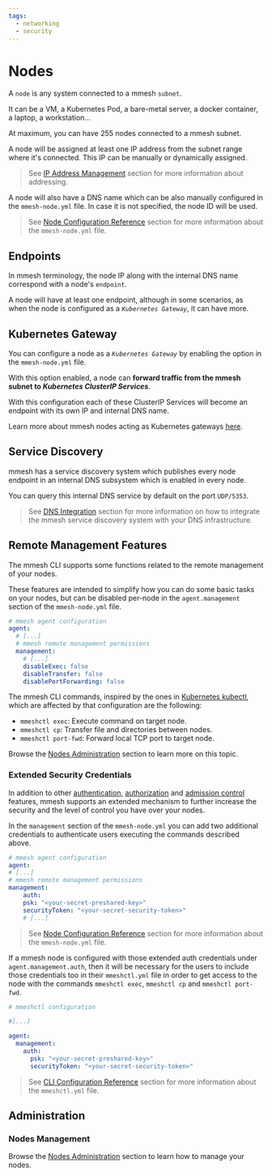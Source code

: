 ```yaml
---
tags:
  - networking
  - security
---
```


# Nodes

A `node` is any system connected to a mmesh `subnet`.

It can be a VM, a Kubernetes Pod, a bare-metal server, a docker container, a laptop, a workstation...

At maximum, you can have 255 nodes connected to a mmesh subnet.

A node will be assigned at least one IP address from the subnet range where it's connected. This IP can be manually or dynamically assigned.

> See [IP Address Management](/platform/networking/topology/#subnet) section for more information about addressing.

A node will also have a DNS name which can be also manually configured in the `mmesh-node.yml` file. In case it is not specified, the node ID will be used.

> See [Node Configuration Reference](/platform/reference/mmesh-node.yml/) section for more information about the `mmesh-node.yml` file.

## Endpoints

In mmesh terminology, the node IP along with the internal DNS name correspond with a node's `endpoint`.

A node will have at least one endpoint, although in some scenarios, as when the node is configured as a _`Kubernetes Gateway`_, it can have more.

## Kubernetes Gateway

You can configure a node as a _`Kubernetes Gateway`_ by enabling the option in the `mmesh-node.yml` file.

With this option enabled, a node can **forward traffic from the mmesh subnet to _Kubernetes ClusterIP Services_**.

With this configuration each of these ClusterIP Services will become an endpoint with its own IP and internal DNS name.

Learn more about mmesh nodes acting as Kubernetes gateways [here](/platform/kubernetes/services/).

## Service Discovery

mmesh has a service discovery system which publishes every node endpoint in an internal DNS subsystem which is enabled in every node.

You can query this internal DNS service by default on the port `UDP/5353`.

> See [DNS Integration](/platform/networking/service-discovery/) section for more information on how to integrate the mmesh service discovery system with your DNS infrastructure.

## Remote Management Features

The mmesh CLI supports some functions related to the remote management of your nodes.

These features are intended to simplify how you can do some basic tasks on your nodes, but can be disabled per-node in the `agent.management` section of the `mmesh-node.yml` file.

```yaml
# mmesh agent configuration
agent:
  # [...]
  # mmesh remote management permissions
  management:
    # [...]
    disableExec: false
    disableTransfer: false
    disablePortForwarding: false
```

The mmesh CLI commands, inspired by the ones in [Kubernetes kubectl](https://kubernetes.io/docs/reference/kubectl/overview/), which are affected by that configuration are the following:

- `mmeshctl exec`: Execute command on target node.
- `mmeshctl cp`: Transfer file and directories between nodes.
- `mmeshctl port-fwd`: Forward local TCP port to target node.

Browse the [Nodes Administration](/platform/administration/nodes/#remote-management-features) section to learn more on this topic.

### Extended Security Credentials

In addition to other [authentication](/platform/iam/authentication/), [authorization](/platform/iam/authorization/) and [admission control](/platform/networking/topology/#admission-control) features, mmesh supports an extended mechanism to further increase the security and the level of control you have over your nodes.

In the `management` section of the `mmesh-node.yml` you can add two additional credentials to authenticate users executing the commands described above.

```yaml
# mmesh agent configuration
agent:
# [...]
# mmesh remote management permissions
management:
    auth:
    psk: "<your-secret-preshared-key>"
    securityToken: "<your-secret-security-token>"
    # [...]
```

> See [Node Configuration Reference](/platform/reference/mmesh-node.yml/) section for more information about the `mmesh-node.yml` file.

If a mmesh node is configured with those extended auth credentials under `agent.management.auth`, then it will be necessary for the users to include those credentials too in their `mmeshctl.yml` file in order to get access to the node with the commands `mmeshctl exec`, `mmeshctl cp` and `mmeshctl port-fwd`.

```yaml
# mmeshctl configuration

#[...]

agent:
  management:
    auth:
      psk: "<your-secret-preshared-key>"
      securityToken: "<your-secret-security-token>"
```

> See [CLI Configuration Reference](/platform/reference/mmeshctl.yml/) section for more information about the `mmeshctl.yml` file.

## Administration

### Nodes Management

Browse the [Nodes Administration](/platform/administration/nodes/) section to learn how to manage your nodes.
